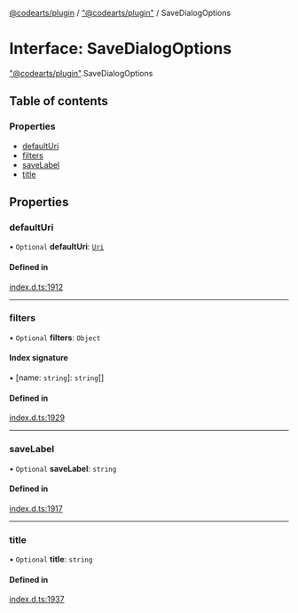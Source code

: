 [@codearts/plugin](../README.md) / ["@codearts/plugin"](../modules/_codearts_plugin_.md) / SaveDialogOptions

# Interface: SaveDialogOptions

["@codearts/plugin"](../modules/_codearts_plugin_.md).SaveDialogOptions

## Table of contents

### Properties

- [defaultUri](codearts_plugin_.SaveDialogOptions.md#defaulturi)
- [filters](codearts_plugin_.SaveDialogOptions.md#filters)
- [saveLabel](codearts_plugin_.SaveDialogOptions.md#savelabel)
- [title](codearts_plugin_.SaveDialogOptions.md#title)

## Properties

### defaultUri

• `Optional` **defaultUri**: [`Uri`](../classes/codearts_plugin_.Uri.md)

#### Defined in

[index.d.ts:1912](https://github.com/huaweicloud/cloudide-plugin-api/blob/b58031b/index.d.ts#L1912)

___

### filters

• `Optional` **filters**: `Object`

#### Index signature

▪ [name: `string`]: `string`[]

#### Defined in

[index.d.ts:1929](https://github.com/huaweicloud/cloudide-plugin-api/blob/b58031b/index.d.ts#L1929)

___

### saveLabel

• `Optional` **saveLabel**: `string`

#### Defined in

[index.d.ts:1917](https://github.com/huaweicloud/cloudide-plugin-api/blob/b58031b/index.d.ts#L1917)

___

### title

• `Optional` **title**: `string`

#### Defined in

[index.d.ts:1937](https://github.com/huaweicloud/cloudide-plugin-api/blob/b58031b/index.d.ts#L1937)

